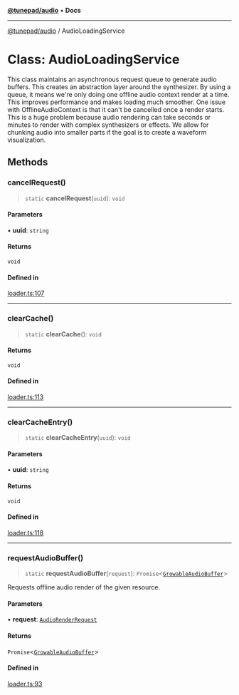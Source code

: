 [**@tunepad/audio**](../README.md) • **Docs**

***

[@tunepad/audio](../globals.md) / AudioLoadingService

# Class: AudioLoadingService

This class maintains an asynchronous request queue to generate audio buffers.
This creates an abstraction layer around the synthesizer. 
By using a queue, it means we're only doing one offline audio context render at a time. 
This improves performance and makes loading much smoother.
One issue with OfflineAudioContext is that it can't be cancelled once a render starts.
This is a huge problem because audio rendering can take seconds or minutes to render
with complex synthesizers or effects. We allow for chunking audio into smaller parts
if the goal is to create a waveform visualization.

## Methods

### cancelRequest()

> `static` **cancelRequest**(`uuid`): `void`

#### Parameters

• **uuid**: `string`

#### Returns

`void`

#### Defined in

[loader.ts:107](https://github.com/TIDAL-Lab/tunepad_audio/blob/9451562ae9f07b7b952ae7340ca3f4d9b8cd1a4e/src/loader.ts#L107)

***

### clearCache()

> `static` **clearCache**(): `void`

#### Returns

`void`

#### Defined in

[loader.ts:113](https://github.com/TIDAL-Lab/tunepad_audio/blob/9451562ae9f07b7b952ae7340ca3f4d9b8cd1a4e/src/loader.ts#L113)

***

### clearCacheEntry()

> `static` **clearCacheEntry**(`uuid`): `void`

#### Parameters

• **uuid**: `string`

#### Returns

`void`

#### Defined in

[loader.ts:118](https://github.com/TIDAL-Lab/tunepad_audio/blob/9451562ae9f07b7b952ae7340ca3f4d9b8cd1a4e/src/loader.ts#L118)

***

### requestAudioBuffer()

> `static` **requestAudioBuffer**(`request`): `Promise`\<[`GrowableAudioBuffer`](GrowableAudioBuffer.md)\>

Requests offline audio render of the given resource.

#### Parameters

• **request**: [`AudioRenderRequest`](../interfaces/AudioRenderRequest.md)

#### Returns

`Promise`\<[`GrowableAudioBuffer`](GrowableAudioBuffer.md)\>

#### Defined in

[loader.ts:93](https://github.com/TIDAL-Lab/tunepad_audio/blob/9451562ae9f07b7b952ae7340ca3f4d9b8cd1a4e/src/loader.ts#L93)
